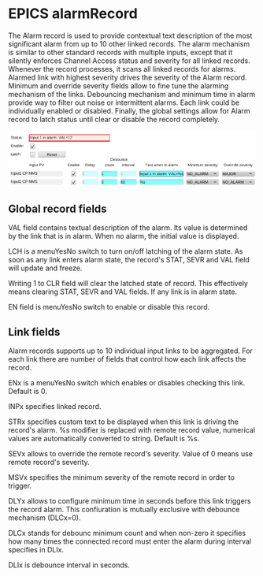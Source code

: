# EPICS alarmRecord

The Alarm record is used to provide contextual text description of the most significant alarm from up to 10 other linked records. The alarm mechanism is similar to other standard records with multiple inputs, except that it silently enforces Channel Access status and severity for all linked records. Whenever the record processes, it scans all linked records for alarms. Alarmed link with highest 
severity drives the severity of the Alarm record. Minimum and override severity fields allow to fine
tune the alarming mechanism of the links. Debouncing mechanism and minimum time in alarm provide
way to filter out noise or intermittent alarms. Each link could be individually enabled or disabled.
Finally, the global settings allow for Alarm record to latch status until clear or disable the 
record completely.


![Example CS-Studio screen](img/example.png "Example CS-Studio screen")

## Global record fields

VAL field contains textual description of the alarm. Its value is determined by the link that is in
alarm. When no alarm, the initial value is displayed.

LCH is a menuYesNo switch to turn on/off latching of the alarm state. As soon as any link enters 
alarm state, the record's STAT, SEVR and VAL field will update and freeze.

Writing 1 to CLR field will clear the latched state of record. This effectively means clearing STAT,
SEVR and VAL fields. If any link is in alarm state.

EN field is menuYesNo switch to enable or disable this record.

## Link fields

Alarm records supports up to 10 individual input links to be aggregated. For each link there are
number of fields that control how each link affects the record.

ENx is a menuYesNo switch which enables or disables checking this link. Default is 0.

INPx specifies linked record.

STRx specifies custom text to be displayed when this link is driving the record's alarm. %s modifier
is replaced with remote record value, numerical values are automatically converted to string. Default
is %s.

SEVx allows to override the remote record's severity. Value of 0 means use remote record's severity.

MSVx specifies the minimum severity of the remote record in order to trigger.

DLYx allows to configure minimum time in seconds before this link triggers the record alarm. This
confiuration is mutually exclusive with debounce mechanism (DLCx=0).

DLCx stands for debounc minimum count and when non-zero it specifies how many times the connected
record must enter the alarm during interval specifies in DLIx.

DLIx is debounce interval in seconds.
